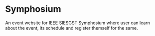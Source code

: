 # Symphosium

An event website for IEEE SIESGST Symphosium where user can learn about the event, its schedule and register themself for the same.
